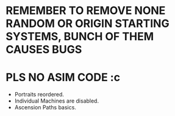 # REMEMBER TO REMOVE NONE RANDOM OR ORIGIN STARTING SYSTEMS, BUNCH OF THEM CAUSES BUGS

# PLS NO ASIM CODE :c


 * Portraits reordered.
 * Individual Machines are disabled.
 * Ascension Paths basics.